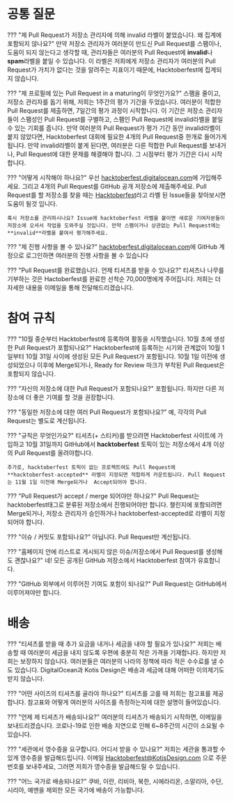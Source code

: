 # 공통 질문

??? "제 Pull Request가 저장소 관리자에 의해 invalid 라벨이 붙었습니다. 왜 집계에 포함되지 않나요?"
    만약 저장소 관리자가 여러분이 만드신 Pull Request를 스팸이나, 도움이 되지 않는다고 생각할 때, 관리자들은 여러분의 Pull Request에 **invalid**나 **spam**라벨을 붙일 수 있습니다. 이 라벨은 저희에게 저장소 관리자가 여러분의 Pull Request가 가치가 없다는 것을 알려주는 지표이기 때문에, Hacktoberfest에 집계되지 않습니다.

??? "제 프로필에 있는 Pull Request in a maturing이 무엇인가요?"
    스팸을 줄이고, 저장소 관리자를 돕기 위해, 저희는 1주간의 평가 기간을 두었습니다. 여러분이 적합한 Pull Request를 제출하면, 7일간의 평가 과정이 시작합니다. 이 기간은 저장소 관리자들이 스팸성인 Pull Request를 구별하고, 스팸인 Pull Request에 invalid라벨을 붙일 수 있는 기회를 줍니다. 만약 여러분의 Pull Request가 평가 기간 동안 invalid라벨이 붙지 않았다면, Hacktoberfest 대회에 필요한 4개의 Pull Request중 한개로 들어가게 됩니다. 만약 invalid라벨이 붙게 된다면, 여러분은 다른 적합한 Pull Request를 보내거나, Pull Request에 대한 문제를 해결해야 합니다. 그 시점부터 평가 기간은 다시 시작합니다.

??? "어떻게 시작해야 하나요?"
    우선 [hacktoberfest.digitalocean.com](https://hacktoberfest.digitalocean.com)에 가입해주세요. 그리고 4개의 Pull Request를 GitHub 공개 저장소에 제출해주세요. Pull Request를 할 저장소를 찾을 때는 [Hacktoberfest](https://github.com/search?l=&o=desc&q=label%3Ahacktoberfest+state%3Aopen&s=updated&type=Issues)라고 라벨 된 Issue들을 찾아보시면 도움이 될것 입니다.  

    혹시 저장소를 관리하시나요? Issue에 hacktoberfest 라벨을 붙이면 새로운 기여자분들이 저장소에 오셔서 작업을 도와주실 것입니다. 만약 스팸이거나 상관없는 Pull Request에는 **invalid**라벨을 붙여서 평가해주세요.

??? "제 진행 사항을 볼 수 있나요?"
    [hacktoberfest.digitalocean.com](https://hacktoberfest.digitalocean.com)에 GitHub 계정으로 로그인하면 여러분의 진행 사항을 볼 수 있습니다

??? "Pull Request를 완료했습니다. 언제 티셔츠를 받을 수 있나요?"
    티셔츠나 나무를 기부하는 것은 Hactoberfest를 완료한 선착순 70,000명에게 주어집니다. 저희는 더 자세한 내용을 이메일을 통해 전달해드리겠습니다.
    
# 참여 규칙

??? "10월 중순부터 Hacktoberfest에 등록하여 활동을 시작했습니다. 10월 초에 생성한 Pull Request가 포함되나요?"
    Hacktoberfest에 등록하는 시기와 관계없이 10월 1일부터 10월 31일 사이에 생성된 모든 Pull Request가 포함됩니다. 10월 1일 이전에 생성되었으나 이후에 Merge되거나, Ready for Review 마크가 부착된 Pull Request은 포함되지 않습니다.

??? "자신의 저장소에 대한 Pull Request가 포함되나요?"
    포함됩니다. 하지만 다른 저장소에 더 좋은 기여를 할 것을 권장합니다.

??? "동일한 저장소에 대한 여러 Pull Request가 포함되나요?"
    예, 각각의 Pull Request는 별도로 계산됩니다.

??? "규칙은 무엇인가요?"
    티셔츠(+ 스티커)를 받으려면 Hacktoberfest 사이트에 가입하고 10월 31일까지 GitHub에서 **hacktoberfest** 토픽이 있는 저장소에서 4개 이상의 Pull Request를 올려야합니다.
    
    추가로, hacktoberfest 토픽이 없는 프로젝트여도 Pull Request에 **hacktoberfest-accepted** 라벨이 지정되면 적합하게 카운트됩니다. Pull Request는 11월 1일 이전에 Merge되거나  Accept되어야 합니다.

??? "Pull Request가 accept / merge 되어야만 하나요?"
    Pull Request는 hacktoberfest태그로 분류된 저장소에서 진행되어야만 합니다.
    챌린지에 포함되려면 Merge되거나, 저장소 관리자가 승인하거나 hacktoberfest-accepted로 라벨이 지정되어야 합니다.

??? "이슈 / 커밋도 포함되나요?"
    아닙니다. Pull Request만 계산됩니다.
    
??? "홈페이지 안에 리스트로 게시되지 않은 이슈/저장소에서 Pull Request를 생성해도 괜찮나요?"
    네! 모든 공개된 GitHub 저장소에서 Hacktoberfest 참여가 유효합니다.

??? "GitHub 외부에서 이루어진 기여도 포함이 되나요?"
    Pull Request는 GitHub에서 이루어져야만 합니다.

# 배송

??? "티셔츠를 받을 때 추가 요금을 내거나 세금을 내야 할 필요가 있나요?"
    저희는 배송할 때 여러분이 세금을 내지 않도록 우편에 충분히 작은 가격을 기재합니다. 하지만 저희는 보장하지 않습니다. 여러분들은 여러분의 나라의 정책에 따라 적은 수수료를 낼 수도 있습니다. DigitalOcean과 Kotis Design은 배송과 세금에 대해 어떠한 이의제기도 받지 않습니다.

??? "어떤 사이즈의 티셔츠를 골라야 하나요?"
    티셔츠를 고를 때 저희는 참고표를 제공합니다. 참고표와 어떻게 여러분의 사이즈를 측정하는지에 대한 설명이 들어있습니다.

??? "언제 제 티셔츠가 배송되나요?"
    여러분의 티셔츠가 배송되기 시작하면, 이메일을 보내드리겠습니다. 코로나-19로 인한 배송 지연으로 인해 6~8주간의 시간이 소요될 수 있습니다.

??? "세관에서 영수증을 요구합니다. 어디서 받을 수 있나요?"
    저희는 세관을 통과할 수 있게 영수증을 발급해드립니다. 이메일 Hacktoberfest@KotisDesign.com 으로 주문번호를 보내주세요, 그러면 저희가 영수증을 발급해드릴 수 있습니다.

??? "어느 국가로 배송되나요?"
    쿠바, 이란, 리비아, 북한, 시에라리온, 소말리아, 수단, 시리아, 예멘을 제외한 모든 국가에 배송이 가능합니다.
